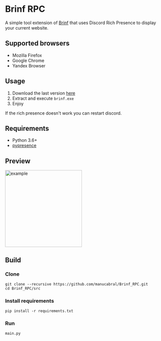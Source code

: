 # Brinf RPC
A simple tool extension of [Brinf](https://github.com/le01q/Unexpected/tree/main/Brinf) that uses Discord Rich Presence to display your current website.

## Supported browsers
- Mozilla Firefox
- Google Chrome
- Yandex Browser

## Usage
1. Download the last version [here](https://github.com/manucabral/Brinf_RPC/releases)
2. Extract and execute `brinf.exe`
3. Enjoy

If the rich presence doesn't work you can restart discord.

## Requirements
- Python 3.6+
- [pypresence](https://github.com/qwertyquerty/pypresence)

## Preview
<img src="https://github.com/manucabral/Brinf_RPC/blob/main/images/main.png?raw=true" width="250" title="example">

## Build
### Clone
```
git clone --recursive https://github.com/manucabral/Brinf_RPC.git
cd Brinf_RPC/src
```
### Install requirements
```
pip install -r requirements.txt
```
### Run
```
main.py
```
